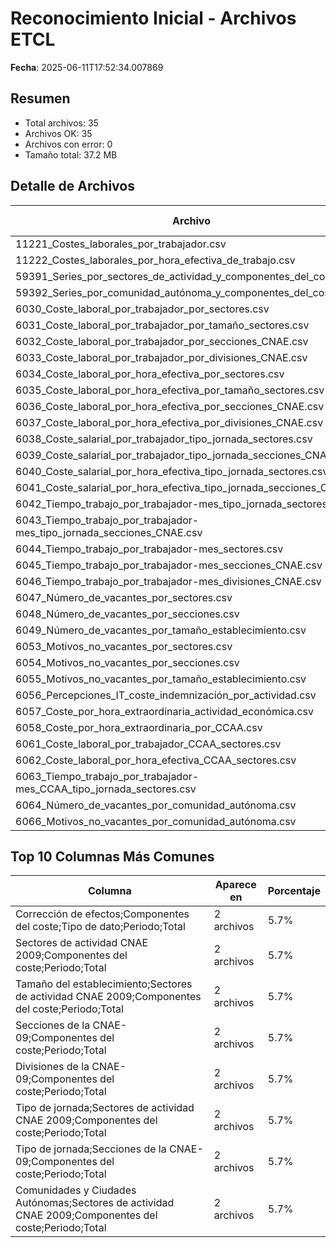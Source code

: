 # Reconocimiento Inicial - Archivos ETCL
**Fecha**: 2025-06-11T17:52:34.007869

## Resumen
- Total archivos: 35
- Archivos OK: 35
- Archivos con error: 0
- Tamaño total: 37.2 MB

## Detalle de Archivos

| Archivo | Tamaño (MB) | Filas | Columnas | Encoding | Status |
|---------|-------------|--------|----------|----------|--------|
| 11221_Costes_laborales_por_trabajador.csv | 0.18 | 1,800 | 1 | utf-8 | ok |
| 11222_Costes_laborales_por_hora_efectiva_de_trabajo.csv | 0.17 | 1,800 | 1 | utf-8 | ok |
| 59391_Series_por_sectores_de_actividad_y_componentes_del_coste.csv | 1.18 | 9,600 | 1 | utf-8 | ok |
| 59392_Series_por_comunidad_autónoma_y_componentes_del_coste.csv | 2.25 | 32,400 | 1 | utf-8 | ok |
| 6030_Coste_laboral_por_trabajador_por_sectores.csv | 0.41 | 4,624 | 1 | utf-8 | ok |
| 6031_Coste_laboral_por_trabajador_por_tamaño_sectores.csv | 0.72 | 7,616 | 1 | utf-8 | ok |
| 6032_Coste_laboral_por_trabajador_por_secciones_CNAE.csv | 1.39 | 15,504 | 1 | utf-8 | ok |
| 6033_Coste_laboral_por_trabajador_por_divisiones_CNAE.csv | 3.42 | 37,604 | 1 | utf-8 | ok |
| 6034_Coste_laboral_por_hora_efectiva_por_sectores.csv | 0.09 | 1,088 | 1 | utf-8 | ok |
| 6035_Coste_laboral_por_hora_efectiva_por_tamaño_sectores.csv | 0.41 | 4,352 | 1 | utf-8 | ok |
| 6036_Coste_laboral_por_hora_efectiva_por_secciones_CNAE.csv | 0.45 | 5,168 | 1 | utf-8 | ok |
| 6037_Coste_laboral_por_hora_efectiva_por_divisiones_CNAE.csv | 1.93 | 21,488 | 1 | utf-8 | ok |
| 6038_Coste_salarial_por_trabajador_tipo_jornada_sectores.csv | 0.35 | 3,264 | 1 | utf-8 | ok |
| 6039_Coste_salarial_por_trabajador_tipo_jornada_secciones_CNAE.csv | 1.69 | 15,504 | 1 | utf-8 | ok |
| 6040_Coste_salarial_por_hora_efectiva_tipo_jornada_sectores.csv | 0.18 | 1,632 | 1 | utf-8 | ok |
| 6041_Coste_salarial_por_hora_efectiva_tipo_jornada_secciones_CNAE.csv | 0.86 | 7,752 | 1 | utf-8 | ok |
| 6042_Tiempo_trabajo_por_trabajador-mes_tipo_jornada_sectores.csv | 0.56 | 5,712 | 1 | utf-8 | ok |
| 6043_Tiempo_trabajo_por_trabajador-mes_tipo_jornada_secciones_CNAE.csv | 2.77 | 27,132 | 1 | utf-8 | ok |
| 6044_Tiempo_trabajo_por_trabajador-mes_sectores.csv | 0.42 | 4,896 | 1 | utf-8 | ok |
| 6045_Tiempo_trabajo_por_trabajador-mes_secciones_CNAE.csv | 0.73 | 9,044 | 1 | utf-8 | ok |
| 6046_Tiempo_trabajo_por_trabajador-mes_divisiones_CNAE.csv | 2.14 | 26,860 | 1 | utf-8 | ok |
| 6047_Número_de_vacantes_por_sectores.csv | 0.01 | 184 | 1 | utf-8 | ok |
| 6048_Número_de_vacantes_por_secciones.csv | 0.05 | 874 | 1 | utf-8 | ok |
| 6049_Número_de_vacantes_por_tamaño_establecimiento.csv | 0.0 | 184 | 1 | utf-8 | ok |
| 6053_Motivos_no_vacantes_por_sectores.csv | 0.05 | 736 | 1 | utf-8 | ok |
| 6054_Motivos_no_vacantes_por_secciones.csv | 0.27 | 3,496 | 1 | utf-8 | ok |
| 6055_Motivos_no_vacantes_por_tamaño_establecimiento.csv | 0.03 | 736 | 1 | utf-8 | ok |
| 6056_Percepciones_IT_coste_indemnización_por_actividad.csv | 0.27 | 2,992 | 1 | utf-8 | ok |
| 6057_Coste_por_hora_extraordinaria_actividad_económica.csv | 0.4 | 6,732 | 1 | utf-8 | ok |
| 6058_Coste_por_hora_extraordinaria_por_CCAA.csv | 0.04 | 1,224 | 1 | utf-8 | ok |
| 6061_Coste_laboral_por_trabajador_CCAA_sectores.csv | 3.49 | 34,272 | 1 | utf-8 | ok |
| 6062_Coste_laboral_por_hora_efectiva_CCAA_sectores.csv | 1.97 | 19,584 | 1 | utf-8 | ok |
| 6063_Tiempo_trabajo_por_trabajador-mes_CCAA_tipo_jornada_sectores.csv | 8.17 | 73,440 | 1 | utf-8 | ok |
| 6064_Número_de_vacantes_por_comunidad_autónoma.csv | 0.04 | 828 | 1 | utf-8 | ok |
| 6066_Motivos_no_vacantes_por_comunidad_autónoma.csv | 0.16 | 3,312 | 1 | utf-8 | ok |

## Top 10 Columnas Más Comunes

| Columna | Aparece en | Porcentaje |
|---------|------------|------------|
| Corrección de efectos;Componentes del coste;Tipo de dato;Periodo;Total | 2 archivos | 5.7% |
| Sectores de actividad CNAE 2009;Componentes del coste;Periodo;Total | 2 archivos | 5.7% |
| Tamaño del establecimiento;Sectores de actividad CNAE 2009;Componentes del coste;Periodo;Total | 2 archivos | 5.7% |
| Secciones de la CNAE-09;Componentes del coste;Periodo;Total | 2 archivos | 5.7% |
| Divisiones de la CNAE-09;Componentes del coste;Periodo;Total | 2 archivos | 5.7% |
| Tipo de jornada;Sectores de actividad CNAE 2009;Componentes del coste;Periodo;Total | 2 archivos | 5.7% |
| Tipo de jornada;Secciones de la CNAE-09;Componentes del coste;Periodo;Total | 2 archivos | 5.7% |
| Comunidades y Ciudades Autónomas;Sectores de actividad CNAE 2009;Componentes del coste;Periodo;Total | 2 archivos | 5.7% |

